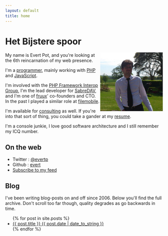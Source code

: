 ```yaml
---
layout: default
title: home
---
```


Het Bijstere spoor
==================

<img src="resources/images/evert/evert.png" style="width: 200px; float: right"/>

My name is Evert Pot, and you're looking at the 6th reincarnation of my web
presence.

I'm a [programmer](http://github.com/evert), mainly working with
[PHP](http://php.net/) and [JavaScript](https://developer.mozilla.org/en-US/docs/JavaScript).

I'm involved with the [PHP Framework Interop Group](http://www.php-fig.org/faq/),
I'm the lead developer for [SabreDAV](http://code.google.com/p/sabredav/),
and I'm one of [fruux](https://fruux.com/)' co-founders and CTO. In the past
I played a similar role at [filemobile](http://filemobile.com/).

I'm available for [consulting](mailto:evert@rooftopsolutions.nl) as well. If
you're into that sort of thing, you could take a gander at my
[resume](resources/resume/resume-dec-2012.pdf).

I'm a console junkie, I love good software architecture and I still remember my
ICQ number.

On the web
----------

* Twitter : [@evertp](https://twitter.com/evertp)
* Github : [evert](https://github.com/evert)
* [Subscribe to my feed](http://localhost:4000/atom.xml)

Blog
----

I've been writing blog-posts on and off since 2006. Below you'll find the full
archive. Don't scroll too far though, quality degrades as go backwards in time.

<ul>
{% for post in site.posts %}
    <li>
        <a href="{{ post.url }}">{{ post.title }}
            <time>
                {{ post.date | date_to_string }}
            </time>
        </a>
    </li>
    {% endfor %}
</ul>
